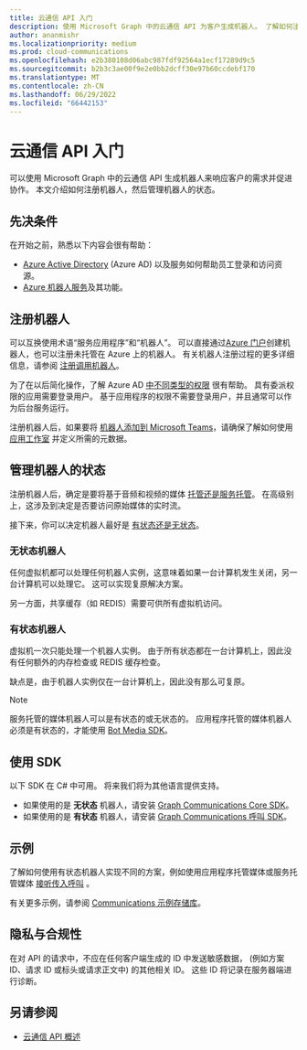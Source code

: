 ```yaml
---
title: 云通信 API 入门
description: 使用 Microsoft Graph 中的云通信 API 为客户生成机器人。 了解如何注册机器人，然后管理机器人的状态。
author: ananmishr
ms.localizationpriority: medium
ms.prod: cloud-communications
ms.openlocfilehash: e2b380108d06abc987fdf92564a1ecf17289d9c5
ms.sourcegitcommit: b2b3c3ae00f9e2e0bb2dcff30e97b60ccdebf170
ms.translationtype: MT
ms.contentlocale: zh-CN
ms.lasthandoff: 06/29/2022
ms.locfileid: "66442153"
---
```

# <a name="get-started-with-the-cloud-communications-api"></a>云通信 API 入门

可以使用 Microsoft Graph 中的云通信 API 生成机器人来响应客户的需求并促进协作。 本文介绍如何注册机器人，然后管理机器人的状态。

## <a name="prerequisites"></a>先决条件

在开始之前，熟悉以下内容会很有帮助：

- [Azure Active Directory](/azure/active-directory/fundamentals/active-directory-whatis) (Azure AD) 以及服务如何帮助员工登录和访问资源。
- [Azure 机器人服务](/azure/bot-service/bot-service-overview-introduction?view=azure-bot-service-3.0&preserve-view=true)及其功能。

## <a name="register-a-bot"></a>注册机器人

可以互换使用术语“服务应用程序”和“机器人”。 可以直接通过[Azure 门户](https://azure.microsoft.com/features/azure-portal/)创建机器人，也可以注册未托管在 Azure 上的机器人。 有关机器人注册过程的更多详细信息，请参阅 [注册调用机器人](https://microsoftgraph.github.io/microsoft-graph-comms-samples/docs/articles/calls/register-calling-bot.html)。 

为了在以后简化操作，了解 Azure AD [中不同类型的权限](/azure/active-directory/develop/v1-permissions-and-consent#types-of-permissions) 很有帮助。 具有委派权限的应用需要登录用户。 基于应用程序的权限不需要登录用户，并且通常可以作为后台服务运行。

注册机器人后，如果要将 [机器人添加到 Microsoft Teams](/microsoftteams/platform/concepts/calls-and-meetings/registering-calling-bot)，请确保了解如何使用 [应用工作室](/microsoftteams/platform/get-started/get-started-app-studio) 并定义所需的元数据。

## <a name="manage-the-state-of-the-bot"></a>管理机器人的状态

注册机器人后，确定是要将基于音频和视频的媒体 [托管还是服务托管](cloud-communications-media.md)。 在高级别上，这涉及到决定是否要访问原始媒体的实时流。

接下来，你可以决定机器人最好是 [有状态还是无状态](https://microsoftgraph.github.io/microsoft-graph-comms-samples/docs/articles/calls/StateManagement.html)。

### <a name="stateless-bots"></a>无状态机器人

任何虚拟机都可以处理任何机器人实例，这意味着如果一台计算机发生关闭，另一台计算机可以处理它。 这可以实现复原解决方案。

另一方面，共享缓存（如 REDIS）需要可供所有虚拟机访问。

### <a name="stateful-bots"></a>有状态机器人

虚拟机一次只能处理一个机器人实例。 由于所有状态都在一台计算机上，因此没有任何额外的内存检查或 REDIS 缓存检查。

缺点是，由于机器人实例仅在一台计算机上，因此没有那么可复原。

> [!NOTE]
> 服务托管的媒体机器人可以是有状态的或无状态的。 应用程序托管的媒体机器人必须是有状态的，才能使用 [Bot Media SDK](https://www.nuget.org/packages/Microsoft.Skype.Bots.Media)。

## <a name="use-the-sdks"></a>使用 SDK

以下 SDK 在 C# 中可用。 将来我们将为其他语言提供支持。

- 如果使用的是 **无状态** 机器人，请安装 [Graph Communications Core SDK](https://www.nuget.org/packages/Microsoft.Graph.Communications.Core)。
- 如果使用的是 **有状态** 机器人，请安装 [Graph Communications 呼叫 SDK](https://www.nuget.org/packages/Microsoft.Graph.Communications.Calls)。

## <a name="examples"></a>示例

了解如何使用有状态机器人实现不同的方案，例如使用应用程序托管媒体或服务托管媒体 [接听传入呼叫](https://microsoftgraph.github.io/microsoft-graph-comms-samples/docs/articles/index.html#example-incoming-calls) 。

有关更多示例，请参阅 [Communications 示例存储库](https://microsoftgraph.github.io/microsoft-graph-comms-samples/docs/index.html)。

## <a name="privacy-and-compliance"></a>隐私与合规性

在对 API 的请求中，不应在任何客户端生成的 ID 中发送敏感数据， (例如方案 ID、请求 ID 或标头或请求正文中) 的其他相关 ID。 这些 ID 将记录在服务器端进行诊断。

## <a name="see-also"></a>另请参阅

- [云通信 API 概述](cloud-communications-concept-overview.md)